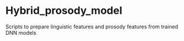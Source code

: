 # Hybrid_prosody_model
Scripts to prepare linguistic features and prosody features from trained DNN models
